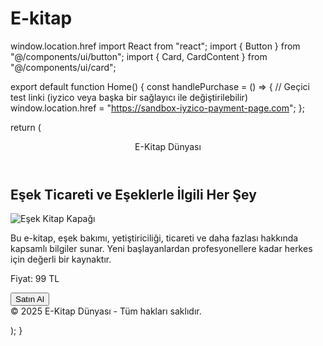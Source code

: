 # E-kitap
window.location.href
import React from "react"; import { Button } from "@/components/ui/button"; import { Card, CardContent } from "@/components/ui/card";

export default function Home() { const handlePurchase = () => { // Geçici test linki (iyzico veya başka bir sağlayıcı ile değiştirilebilir) window.location.href = "https://sandbox-iyzico-payment-page.com"; };

return ( <div className="bg-black text-white min-h-screen p-6"> <header className="text-center text-4xl font-bold mb-8">E-Kitap Dünyası</header>

<section className="grid grid-cols-1 sm:grid-cols-2 lg:grid-cols-3 gap-6">
    <Card className="bg-gray-900 text-white rounded-2xl shadow-lg">
      <CardContent className="p-4">
        <h2 className="text-xl font-semibold mb-2">Eşek Ticareti ve Eşeklerle İlgili Her Şey</h2>
        <img 
          src="https://via.placeholder.com/300x200?text=E%C5%9Fek+Kitap" 
          alt="Eşek Kitap Kapağı" 
          className="w-full h-auto mb-4 rounded-lg"
        />
        <p className="mb-4 text-sm">
          Bu e-kitap, eşek bakımı, yetiştiriciliği, ticareti ve daha fazlası hakkında kapsamlı bilgiler sunar.
          Yeni başlayanlardan profesyonellere kadar herkes için değerli bir kaynaktır.
        </p>
        <p className="mb-4 font-bold text-lg">Fiyat: 99 TL</p>
        <Button 
          className="bg-white text-black hover:bg-gray-300 w-full" 
          onClick={handlePurchase}
        >
          Satın Al
        </Button>
      </CardContent>
    </Card>
  </section>

  <footer className="mt-12 text-center text-sm text-gray-400">
    © 2025 E-Kitap Dünyası - Tüm hakları saklıdır.
  </footer>
</div>

); }

